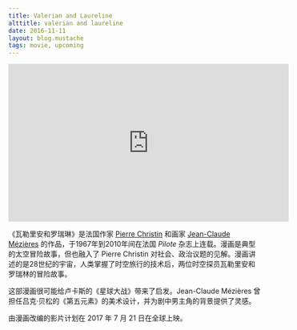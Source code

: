 ```yaml
---
title: Valerian and Laureline
alttitle: valerian and laureline
date: 2016-11-11
layout: blog.mustache
tags: movie, upcoming
---
```


<iframe width="560" height="315" src="https://www.youtube.com/embed/BszXhUjJz00" frameborder="0" allowfullscreen></iframe>

《瓦勒里安和罗瑞琳》是法国作家 [Pierre Christin](https://en.wikipedia.org/wiki/Pierre_Christin) 和画家 [Jean-Claude Mézières](https://en.wikipedia.org/wiki/Jean-Claude_M%C3%A9zi%C3%A8res) 的作品，于1967年到2010年间在法国 _Pilote_ 杂志上连载。漫画是典型的太空冒险故事，但也融入了 Pierre Christin 对社会、政治议题的见解。漫画讲述的是28世纪的宇宙，人类掌握了时空旅行的技术后，两位时空探员瓦勒里安和罗瑞林的冒险故事。

这部漫画很可能给卢卡斯的《星球大战》带来了启发。Jean-Claude Mézières 曾担任吕克·贝松的《第五元素》的美术设计，并为剧中男主角的背景提供了灵感。

由漫画改编的影片计划在 2017 年 7 月 21 日在全球上映。

